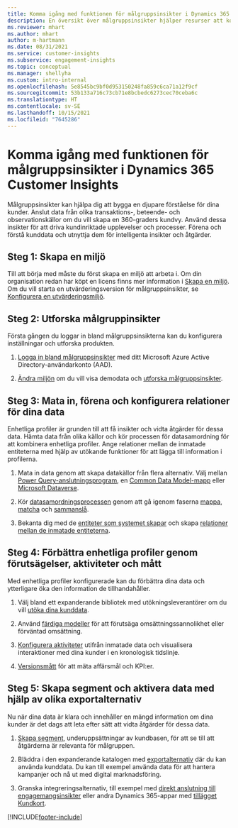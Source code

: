 ```yaml
---
title: Komma igång med funktionen för målgruppsinsikter i Dynamics 365 Customer Insights
description: En översikt över målgruppsinsikter hjälper resurser att komma igång snabbt.
ms.reviewer: mhart
ms.author: mhart
author: m-hartmann
ms.date: 08/31/2021
ms.service: customer-insights
ms.subservice: engagement-insights
ms.topic: conceptual
ms.manager: shellyha
ms.custom: intro-internal
ms.openlocfilehash: 5e8545bc9bf0d953150248fa859c6ca71a12f9cf
ms.sourcegitcommit: 53b133a716c73cb71e8bcbedc6273cec70ceba6c
ms.translationtype: HT
ms.contentlocale: sv-SE
ms.lasthandoff: 10/15/2021
ms.locfileid: "7645286"
---
```

# <a name="get-started-with-dynamics-365-customer-insights-audience-insights-capability"></a>Komma igång med funktionen för målgruppsinsikter i Dynamics 365 Customer Insights

Målgruppsinsikter kan hjälpa dig att bygga en djupare förståelse för dina kunder. Anslut data från olika transaktions-, beteende- och observationskällor om du vill skapa en 360-graders kundvy. Använd dessa insikter för att driva kundinriktade upplevelser och processer. Förena och förstå kunddata och utnyttja dem för intelligenta insikter och åtgärder.

## <a name="step-1-create-an-environment"></a>Steg 1: Skapa en miljö

Till att börja med måste du först skapa en miljö att arbeta i. Om din organisation redan har köpt en licens finns mer information i [Skapa en miljö](create-environment.md). Om du vill starta en utvärderingsversion för målgruppsinsikter, se [Konfigurera en utvärderingsmiljö](../trial-signup.md). 

## <a name="step-2-explore-audience-insights"></a>Steg 2: Utforska målgruppinsikter

Första gången du loggar in bland målgruppsinsikterna kan du konfigurera inställningar och utforska produkten.

1. [Logga in bland målgruppsinsikter](https://home.ci.ai.dynamics.com) med ditt Microsoft Azure Active Directory-användarkonto (AAD).

1. [Ändra miljön](manage-environments.md#switch-environments) om du vill visa demodata och [utforska målgruppsinsikter](home.md).

##  <a name="step-3-ingest-unify-and-set-up-relationships-for-your-data"></a>Steg 3: Mata in, förena och konfigurera relationer för dina data

Enhetliga profiler är grunden till att få insikter och vidta åtgärder för dessa data. Hämta data från olika källor och kör processen för datasamordning för att kombinera enhetliga profiler. Ange relationer mellan de inmatade entiteterna med hjälp av utökande funktioner för att lägga till information i profilerna. 

1. Mata in data genom att skapa datakällor från flera alternativ. Välj mellan [Power Query-anslutningsprogram](connect-power-query.md), en [Common Data Model-mapp](connect-common-data-model.md) eller [Microsoft Dataverse](connect-common-data-service-lake.md). 

1. Kör [datasamordningsprocessen](data-unification.md) genom att gå igenom faserna [mappa](map-entities.md), [matcha](match-entities.md) och [sammanslå](merge-entities.md).

1. Bekanta dig med de [entiteter som systemet skapar](entities.md) och skapa [relationer mellan de inmatade entiteterna](relationships.md).
    
## <a name="step-4-enhance-unified-profiles-with-predictions-activities-and-measures"></a>Steg 4: Förbättra enhetliga profiler genom förutsägelser, aktiviteter och mått

Med enhetliga profiler konfigurerade kan du förbättra dina data och ytterligare öka den information de tillhandahåller.

1. Välj bland ett expanderande bibliotek med utökningsleverantörer om du vill [utöka dina kunddata](enrichment-hub.md).

1. Använd [färdiga modeller](predictions-overview.md) för att förutsäga omsättningssannolikhet eller förväntad omsättning.

1. [Konfigurera aktiviteter](activities.md) utifrån inmatade data och visualisera interaktioner med dina kunder i en kronologisk tidslinje. 

1. [Versionsmått](measures.md) för att mäta affärsmål och KPI:er.
 
## <a name="step-5-create-segments-and-activate-data-through-various-export-options"></a>Steg 5: Skapa segment och aktivera data med hjälp av olika exportalternativ

Nu när dina data är klara och innehåller en mängd information om dina kunder är det dags att leta efter sätt att vidta åtgärder för dessa data. 

1. [Skapa segment](segments.md), underuppsättningar av kundbasen, för att se till att åtgärderna är relevanta för målgruppen.

1. Bläddra i den expanderande katalogen med [exportalternativ](export-destinations.md) där du kan använda kunddata. Du kan till exempel använda data för att hantera kampanjer och nå ut med digital marknadsföring.

1. Granska integreringsalternativ, till exempel med [direkt anslutning till engagemangsinsikter](../engagement-insights/integrate-audience-insights-engagement-insights.md) eller andra Dynamics 365-appar med [tillägget Kundkort](customer-card-add-in.md).  


[!INCLUDE[footer-include](../includes/footer-banner.md)]
